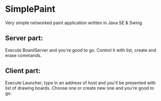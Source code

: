 # SimplePaint
Very simple networked paint application written in Java SE & Swing

## Server part:
Execute BoardServer and you're good to go. Control it with list, create and erase commands.

## Client part:
Execute Launcher, type in an address of host and you'll be presented with list of drawing boards. Choose one or create new one and you're good to go.

